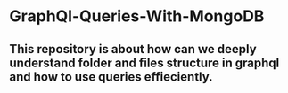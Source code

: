 # GraphQl-Queries-With-MongoDB

## This repository is about how can we deeply understand folder and files structure in graphql and how to use queries effieciently.
